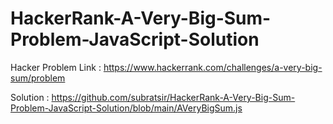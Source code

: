# HackerRank-A-Very-Big-Sum-Problem-JavaScript-Solution

Hacker Problem Link : https://www.hackerrank.com/challenges/a-very-big-sum/problem

Solution : https://github.com/subratsir/HackerRank-A-Very-Big-Sum-Problem-JavaScript-Solution/blob/main/AVeryBigSum.js
